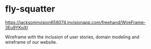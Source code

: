 # fly-squatter

https://jacksoninvision658074.invisionapp.com/freehand/WireFrame-3Eu9YKpXI

Wireframe with the inclusion of user stories, domain modeling and wireframe of our website.
